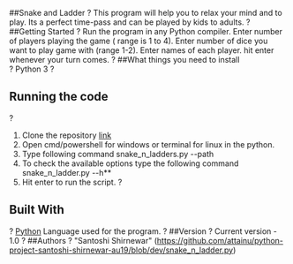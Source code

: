 ##Snake and Ladder
?
This program will help you to relax your mind and to play. Its a perfect time-pass and can be played by kids to adults.
?
##Getting Started
?
Run the program in any Python compiler. Enter number of players playing the game ( range is 1 to 4). Enter number of dice you want to play game with (range 1-2). Enter names of each player. hit enter whenever your turn comes. 
?
##What things you need to install  
?
Python 3
?
## Running the code
?
1. Clone the repository [link](https://github.com/attainu/python-project-santoshi-shirnewar-au19/blob/dev/snake_n_ladder.py)
2. Open cmd/powershell for windows or terminal for linux in the python.
3. Type following command snake_n_ladders.py --path <directory>
4. To check the available options type the following command snake_n_ladder.py --h**
5. Hit enter to run the script.
?	
## Built With
?
[Python](https://www.python.org/) 
Language used for the program.
?
##Version
?
Current version - 1.0
?
##Authors
?
"Santoshi Shirnewar" 
(https://github.com/attainu/python-project-santoshi-shirnewar-au19/blob/dev/snake_n_ladder.py)
